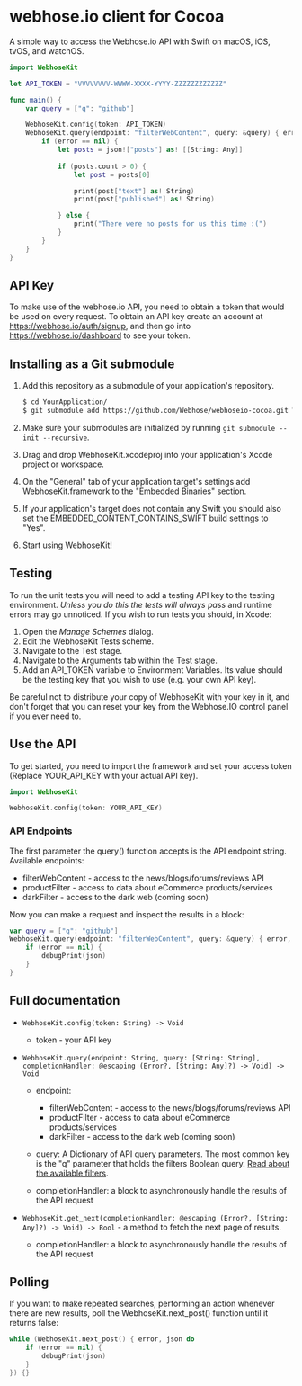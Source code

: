 
# webhose.io client for Cocoa

A simple way to access the Webhose.io API with Swift on macOS, iOS, tvOS, and watchOS.

```swift
import WebhoseKit

let API_TOKEN = "VVVVVVVV-WWWW-XXXX-YYYY-ZZZZZZZZZZZZ"

func main() {
    var query = ["q": "github"]

    WebhoseKit.config(token: API_TOKEN)
    WebhoseKit.query(endpoint: "filterWebContent", query: &query) { error, json do
        if (error == nil) {
            let posts = json!["posts"] as! [[String: Any]]
            
            if (posts.count > 0) {
                let post = posts[0]

                print(post["text"] as! String)
                print(post["published"] as! String)

            } else {
                print("There were no posts for us this time :(")
            }
        }
    }
}

```

## API Key

To make use of the webhose.io API, you need to obtain a token that would be used
on every request. To obtain an API key create an account at https://webhose.io/auth/signup,
and then go into https://webhose.io/dashboard to see your token.

## Installing as a Git submodule

1. Add this repository as a submodule of your application's repository.

   ```bash
   $ cd YourApplication/
   $ git submodule add https://github.com/Webhose/webhoseio-cocoa.git WebhoseKit

   ```

2. Make sure your submodules are initialized by running `git submodule --init --recursive`.

3. Drag and drop WebhoseKit.xcodeproj into your application's Xcode project or workspace.

4. On the "General" tab of your application target's settings add WebhoseKit.framework to
   the "Embedded Binaries" section.

5. If your application's target does not contain any Swift you should also set the
   EMBEDDED_CONTENT_CONTAINS_SWIFT build settings to "Yes".

6. Start using WebhoseKit!

## Testing

To run the unit tests you will need to add a testing API key to the testing environment.
_Unless you do this the tests will always pass_ and runtime errors may go unnoticed. If
you wish to run tests you should, in Xcode:

1. Open the _Manage Schemes_ dialog.
2. Edit the WebhoseKit Tests scheme.
3. Navigate to the Test stage.
4. Navigate to the Arguments tab within the Test stage.
5. Add an API_TOKEN variable to Environment Variables. Its value should be the testing
   key that you wish to use (e.g. your own API key).

Be careful not to distribute your copy of WebhoseKit with your key in it, and don't
forget that you can reset your key from the Webhose.IO control panel if you ever need to.

## Use the API

To get started, you need to import the framework and set your access token (Replace
YOUR_API_KEY with your actual API key).

```swift
import WebhoseKit

WebhoseKit.config(token: YOUR_API_KEY)

```

### API Endpoints

The first parameter the query() function accepts is the API endpoint string. Available
endpoints:

* filterWebContent - access to the news/blogs/forums/reviews API
* productFilter - access to data about eCommerce products/services
* darkFilter    - access to the dark web (coming soon)

Now you can make a request and inspect the results in a block:

```swift
var query = ["q": "github"]
WebhoseKit.query(endpoint: "filterWebContent", query: &query) { error, json do
    if (error == nil) {
        debugPrint(json)
    }
}

```

## Full documentation

* `WebhoseKit.config(token: String) -> Void`

    * token - your API key

* `WebhoseKit.query(endpoint: String, query: [String: String],
       completionHandler: @escaping (Error?, [String: Any]?) -> Void) -> Void`

    * endpoint:
        * filterWebContent - access to the news/blogs/forums/reviews API
        * productFilter - access to data about eCommerce products/services
        * darkFilter - access to the dark web (coming soon)

    * query: A Dictionary of API query parameters. The most common key is the "q" parameter
             that holds the filters Boolean query.
             [Read about the available filters](https://webhose.io/documentation).

    * completionHandler: a block to asynchronously handle the results of the API request

* `WebhoseKit.get_next(completionHandler: @escaping (Error?, [String: Any]?) -> Void) -> Bool` - a method to fetch the next page of results.

    * completionHandler: a block to asynchronously handle the results of the API request

## Polling

If you want to make repeated searches, performing an action whenever there are new
results, poll the WebhoseKit.next_post() function until it returns false:

```swift
while (WebhoseKit.next_post() { error, json do
    if (error == nil) {
        debugPrint(json)
    }
}) {}

```
